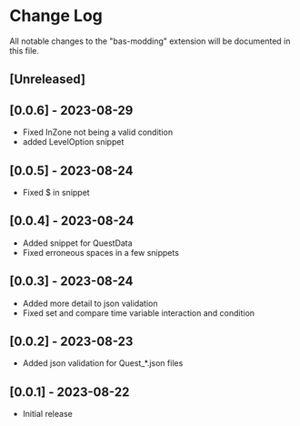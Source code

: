 # Change Log

All notable changes to the "bas-modding" extension will be documented in this file.

## [Unreleased]

## [0.0.6] - 2023-08-29

- Fixed InZone not being a valid condition
- added LevelOption snippet

## [0.0.5] - 2023-08-24

- Fixed $ in snippet

## [0.0.4] - 2023-08-24

- Added snippet for QuestData
- Fixed erroneous spaces in a few snippets

## [0.0.3] - 2023-08-24

- Added more detail to json validation
- Fixed set and compare time variable interaction and condition

## [0.0.2] - 2023-08-23

- Added json validation for Quest_*.json files

## [0.0.1] - 2023-08-22

- Initial release